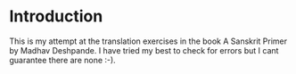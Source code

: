 # Introduction

This is my attempt at the translation exercises in the book A Sanskrit Primer by Madhav Deshpande. I have tried my best to check for errors but I cant guarantee there are none :-). 
